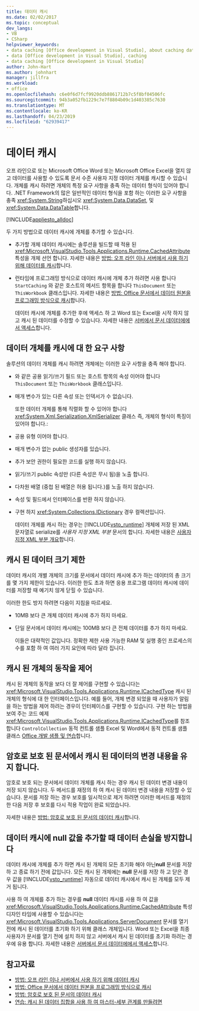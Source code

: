 ```yaml
---
title: 데이터 캐시
ms.date: 02/02/2017
ms.topic: conceptual
dev_langs:
- VB
- CSharp
helpviewer_keywords:
- data caching [Office development in Visual Studio], about caching data
- data [Office development in Visual Studio], caching
- data caching [Office development in Visual Studio]
author: John-Hart
ms.author: johnhart
manager: jillfra
ms.workload:
- office
ms.openlocfilehash: c6e0f6d7fcf9920ddb8861712b7c5f8bf04506fc
ms.sourcegitcommit: 94b3a052fb1229c7e7f8804b09c1d403385c7630
ms.translationtype: MT
ms.contentlocale: ko-KR
ms.lasthandoff: 04/23/2019
ms.locfileid: "62939417"
---
```

# <a name="cache-data"></a>데이터 캐시
  오프 라인으로 또는 Microsoft Office Word 또는 Microsoft Office Excel을 열지 않고 데이터를 사용할 수 있도록 문서 수준 사용자 지정 데이터 개체를 캐시할 수 있습니다. 개체를 캐시 하려면 개체의 특정 요구 사항을 충족 하는 데이터 형식이 있어야 합니다. .NET Framework의 많은 일반적인 데이터 형식을 포함 하는 이러한 요구 사항을 충족 <xref:System.String>하십시오 <xref:System.Data.DataSet>, 및 <xref:System.Data.DataTable>합니다.

 [!INCLUDE[appliesto_alldoc](../vsto/includes/appliesto-alldoc-md.md)]

 두 가지 방법으로 데이터 캐시에 개체를 추가할 수 있습니다.

- 추가할 개체 데이터 캐시에는 솔루션을 빌드할 때 적용 된 <xref:Microsoft.VisualStudio.Tools.Applications.Runtime.CachedAttribute> 특성을 개체 선언 합니다. 자세한 내용은 [방법: 오프 라인 이나 서버에서 사용 하기 위해 데이터를 캐시](../vsto/how-to-cache-data-for-use-offline-or-on-a-server.md)합니다.

- 런타임에 프로그래밍 방식으로 데이터 캐시에 개체 추가 하려면 사용 합니다 `StartCaching` 와 같은 호스트의 메서드 항목을 합니다 `ThisDocument` 또는 `ThisWorkbook` 클래스입니다. 자세한 내용은 [방법: Office 문서에서 데이터 원본을 프로그래밍 방식으로 캐시](../vsto/how-to-programmatically-cache-a-data-source-in-an-office-document.md)합니다.

  데이터 캐시에 개체를 추가한 후에 액세스 하 고 Word 또는 Excel을 시작 하지 않고 캐시 된 데이터를 수정할 수 있습니다. 자세한 내용은 [서버에서 문서 데이터에에서 액세스](../vsto/accessing-data-in-documents-on-the-server.md)합니다.

## <a name="requirements-for-data-objects-to-be-cached"></a>데이터 개체를 캐시에 대 한 요구 사항
 솔루션의 데이터 개체를 캐시 하려면 개체에는 이러한 요구 사항을 충족 해야 합니다.

- 와 같은 공용 읽기/쓰기 필드 또는 호스트 항목의 속성 이어야 합니다 `ThisDocument` 또는 `ThisWorkbook` 클래스입니다.

- 매개 변수가 있는 다른 속성 또는 인덱서가 수 없습니다.

  또한 데이터 개체를 통해 직렬화 할 수 있어야 합니다 <xref:System.Xml.Serialization.XmlSerializer> 클래스 즉, 개체의 형식이 특징이 있어야 합니다.:

- 공용 유형 이어야 합니다.

- 매개 변수가 없는 public 생성자를 있습니다.

- 추가 보안 권한이 필요한 코드를 실행 하지 않습니다.

- 읽기/쓰기 public 속성만 (다른 속성은 무시 됨)을 노출 합니다.

- 다차원 배열 (중첩 된 배열은 허용 됩니다.)를 노출 하지 않습니다.

- 속성 및 필드에서 인터페이스를 반환 하지 않습니다.

- 구현 하지 <xref:System.Collections.IDictionary> 경우 컬렉션입니다.

  데이터 개체를 캐시 하는 경우는 [!INCLUDE[vsto_runtime](../vsto/includes/vsto-runtime-md.md)] 개체에 저장 된 XML 문자열로 serialize를 *사용자 지정 XML 부분* 문서의 합니다. 자세한 내용은 [사용자 지정 XML 부분 개요](../vsto/custom-xml-parts-overview.md)합니다.

## <a name="cached-data-size-limits"></a>캐시 된 데이터 크기 제한
 데이터 캐시의 개별 개체의 크기를 문서에서 데이터 캐시에 추가 하는 데이터의 총 크기를 몇 가지 제한이 있습니다. 이러한 한도 초과 하면 응용 프로그램 데이터 캐시에 데이터를 저장할 때 예기치 않게 닫힐 수 있습니다.

 이러한 한도 방지 하려면 다음이 지침을 따르세요.

- 10MB 보다 큰 개체 데이터 캐시에 추가 하지 마세요.

- 단일 문서에서 데이터 캐시에는 100MB 보다 큰 전체 데이터를 추가 하지 마세요.

  이들은 대략적인 값입니다. 정확한 제한 사용 가능한 RAM 및 실행 중인 프로세스의 수를 포함 하 여 여러 가지 요인에 따라 달라 집니다.

## <a name="control-the-behavior-of-cached-objects"></a>캐시 된 개체의 동작을 제어
 캐시 된 개체의 동작을 보다 더 잘 제어를 구현할 수 있습니다는 <xref:Microsoft.VisualStudio.Tools.Applications.Runtime.ICachedType> 캐시 된 개체의 형식에 대 한 인터페이스입니다. 예를 들어, 개체 변경 되었을 때 사용자가 알림을 하는 방법을 제어 하려는 경우이 인터페이스를 구현할 수 있습니다. 구현 하는 방법을 보여 주는 코드 예제 <xref:Microsoft.VisualStudio.Tools.Applications.Runtime.ICachedType>를 참조 합니다 `ControlCollection` 동적 컨트롤 샘플 Excel 및 Word에서 동적 컨트롤 샘플 클래스 [Office 개발 샘플 및 연습](../vsto/office-development-samples-and-walkthroughs.md)합니다.

## <a name="persist-changes-to-cached-data-in-password-protected-documents"></a>암호로 보호 된 문서에서 캐시 된 데이터의 변경 내용을 유지 합니다.
 암호로 보호 되는 문서에서 데이터 개체를 캐시 하는 경우 캐시 된 데이터 변경 내용이 저장 되지 않습니다. 두 메서드를 재정의 하 여 캐시 된 데이터 변경 내용을 저장할 수 있습니다. 문서를 저장 하는 경우 보호를 일시적으로 제거 하려면 이러한 메서드를 재정의 한 다음 저장 후 보호를 다시 적용 작업이 완료 되었습니다.

 자세한 내용은 [방법: 암호로 보호 된 문서의 데이터 캐시](../vsto/how-to-cache-data-in-a-password-protected-document.md)합니다.

## <a name="prevent-data-loss-when-adding-null-values-to-the-data-cache"></a>데이터 캐시에 null 값을 추가할 때 데이터 손실을 방지합니다
 데이터 캐시에 개체를 추가 하면 캐시 된 개체의 모든 초기화 해야 아닌**null** 문서를 저장 하 고 종료 하기 전에 값입니다. 모든 캐시 된 개체에는 **null** 문서를 저장 하 고 닫은 경우 값을 [!INCLUDE[vsto_runtime](../vsto/includes/vsto-runtime-md.md)] 자동으로 데이터 캐시에서 캐시 된 개체를 모두 제거 됩니다.

 사용 하 여 개체를 추가 하는 경우를 **null** 데이터 캐시를 사용 하 여 값을 <xref:Microsoft.VisualStudio.Tools.Applications.Runtime.CachedAttribute> 특성 디자인 타임에 사용할 수 있습니다는 <xref:Microsoft.VisualStudio.Tools.Applications.ServerDocument> 문서를 열기 전에 캐시 된 데이터를 초기화 하기 위해 클래스 개체입니다. Word 또는 Excel을 최종 사용자가 문서를 열기 전에 설치 하지 않고 서버에서 캐시 된 데이터를 초기화 하려는 경우에 유용 합니다. 자세한 내용은 [서버에서 문서 데이터에에서 액세스](../vsto/accessing-data-in-documents-on-the-server.md)합니다.

## <a name="see-also"></a>참고자료
- [방법: 오프 라인 이나 서버에서 사용 하기 위해 데이터 캐시](../vsto/how-to-cache-data-for-use-offline-or-on-a-server.md)
- [방법: Office 문서에서 데이터 원본을 프로그래밍 방식으로 캐시](../vsto/how-to-programmatically-cache-a-data-source-in-an-office-document.md)
- [방법: 암호로 보호 된 문서의 데이터 캐시](../vsto/how-to-cache-data-in-a-password-protected-document.md)
- [연습: 캐시 된 데이터 집합을 사용 하 여 마스터-세부 관계를 만들려면](../vsto/walkthrough-creating-a-master-detail-relation-using-a-cached-dataset.md)
